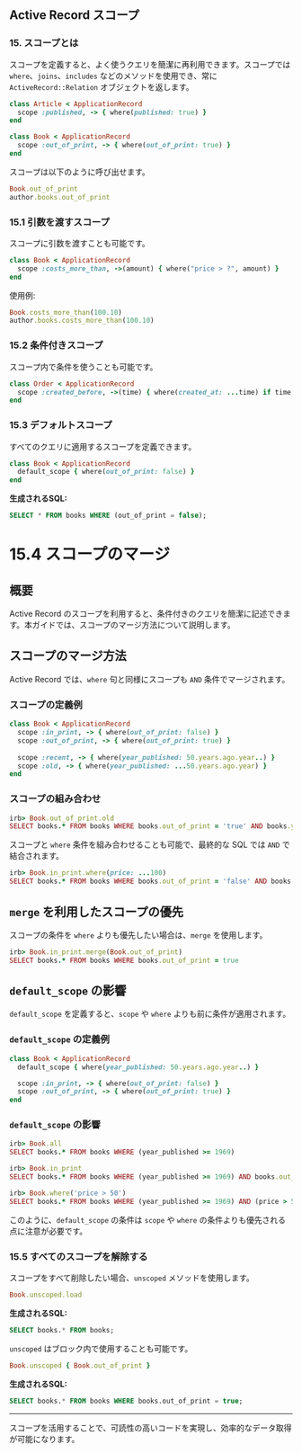 ## Active Record スコープ

### 15. スコープとは
スコープを定義すると、よく使うクエリを簡潔に再利用できます。スコープでは `where`、`joins`、`includes` などのメソッドを使用でき、常に `ActiveRecord::Relation` オブジェクトを返します。

```ruby
class Article < ApplicationRecord
  scope :published, -> { where(published: true) }
end

class Book < ApplicationRecord
  scope :out_of_print, -> { where(out_of_print: true) }
end
```
スコープは以下のように呼び出せます。
```ruby
Book.out_of_print
author.books.out_of_print
```

### 15.1 引数を渡すスコープ
スコープに引数を渡すことも可能です。
```ruby
class Book < ApplicationRecord
  scope :costs_more_than, ->(amount) { where("price > ?", amount) }
end
```
使用例:
```ruby
Book.costs_more_than(100.10)
author.books.costs_more_than(100.10)
```

### 15.2 条件付きスコープ
スコープ内で条件を使うことも可能です。
```ruby
class Order < ApplicationRecord
  scope :created_before, ->(time) { where(created_at: ...time) if time.present? }
end
```

### 15.3 デフォルトスコープ
すべてのクエリに適用するスコープを定義できます。
```ruby
class Book < ApplicationRecord
  default_scope { where(out_of_print: false) }
end
```
**生成されるSQL:**
```sql
SELECT * FROM books WHERE (out_of_print = false);
```

# 15.4 スコープのマージ

## 概要
Active Record のスコープを利用すると、条件付きのクエリを簡潔に記述できます。本ガイドでは、スコープのマージ方法について説明します。

## スコープのマージ方法
Active Record では、`where` 句と同様にスコープも `AND` 条件でマージされます。

### スコープの定義例
```ruby
class Book < ApplicationRecord
  scope :in_print, -> { where(out_of_print: false) }
  scope :out_of_print, -> { where(out_of_print: true) }
  
  scope :recent, -> { where(year_published: 50.years.ago.year..) }
  scope :old, -> { where(year_published: ...50.years.ago.year) }
end
```

### スコープの組み合わせ
```ruby
irb> Book.out_of_print.old
SELECT books.* FROM books WHERE books.out_of_print = 'true' AND books.year_published < 1969
```
スコープと `where` 条件を組み合わせることも可能で、最終的な SQL では `AND` で結合されます。

```ruby
irb> Book.in_print.where(price: ...100)
SELECT books.* FROM books WHERE books.out_of_print = 'false' AND books.price < 100
```

## `merge` を利用したスコープの優先
スコープの条件を `where` よりも優先したい場合は、`merge` を使用します。

```ruby
irb> Book.in_print.merge(Book.out_of_print)
SELECT books.* FROM books WHERE books.out_of_print = true
```

## `default_scope` の影響
`default_scope` を定義すると、`scope` や `where` よりも前に条件が適用されます。

### `default_scope` の定義例
```ruby
class Book < ApplicationRecord
  default_scope { where(year_published: 50.years.ago.year..) }

  scope :in_print, -> { where(out_of_print: false) }
  scope :out_of_print, -> { where(out_of_print: true) }
end
```

### `default_scope` の影響
```ruby
irb> Book.all
SELECT books.* FROM books WHERE (year_published >= 1969)

irb> Book.in_print
SELECT books.* FROM books WHERE (year_published >= 1969) AND books.out_of_print = false

irb> Book.where('price > 50')
SELECT books.* FROM books WHERE (year_published >= 1969) AND (price > 50)
```
このように、`default_scope` の条件は `scope` や `where` の条件よりも優先される点に注意が必要です。



### 15.5 すべてのスコープを解除する
スコープをすべて削除したい場合、`unscoped` メソッドを使用します。
```ruby
Book.unscoped.load
```
**生成されるSQL:**
```sql
SELECT books.* FROM books;
```
`unscoped` はブロック内で使用することも可能です。
```ruby
Book.unscoped { Book.out_of_print }
```
**生成されるSQL:**
```sql
SELECT books.* FROM books WHERE books.out_of_print = true;
```

---
スコープを活用することで、可読性の高いコードを実現し、効率的なデータ取得が可能になります。

